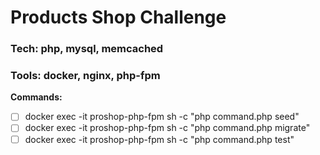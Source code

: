 # Products Shop Challenge

### Tech: php, mysql, memcached
### Tools: docker, nginx, php-fpm


**Commands:**

- [ ] docker exec -it proshop-php-fpm sh -c "php command.php seed"
- [ ] docker exec -it proshop-php-fpm sh -c "php command.php migrate"
- [ ] docker exec -it proshop-php-fpm sh -c "php command.php test"
